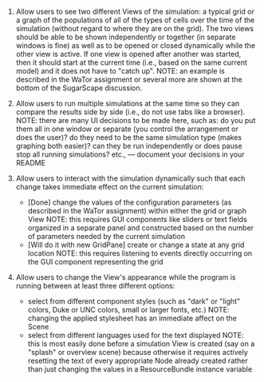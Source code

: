 1. Allow users to see two different Views of the simulation: a typical grid or a graph of the populations of all of the types of cells over the time of the simulation (without regard to where they are on the grid). The two views should be able to be shown independently or together (in separate windows is fine) as well as to be opened or closed dynamically while the other view is active. If one view is opened after another was started, then it should start at the current time (i.e., based on the same current model) and it does not have to "catch up".
NOTE: an example is described in the WaTor assignment or several more are shown at the bottom of the SugarScape discussion.


2. Allow users to run multiple simulations at the same time so they can compare the results side by side (i.e., do not use tabs like a browser).
NOTE: there are many UI decisions to be made here, such as: do you put them all in one window or separate (you control the arrangement or does the user)? do they need to be the same simulation type (makes graphing both easier)? can they be run independently or does pause stop all running simulations? etc., — document your decisions in your README


3. Allow users to interact with the simulation dynamically such that each change takes immediate effect on the current simulation:
    * [Done] change the values of the configuration parameters (as described in the WaTor assignment) within either the grid or graph View
NOTE: this requires GUI components like sliders or text fields organized in a separate panel and constructed based on the number of parameters needed by the current simulation
    * [Will do it with new GridPane] create or change a state at any grid location
NOTE: this requires listening to events directly occurring on the GUI component representing the grid


4. Allow users to change the View's appearance while the program is running between at least three different options:
    * select from different component styles (such as "dark" or "light" colors, Duke or UNC colors, small or larger fonts, etc.)
NOTE: changing the applied stylesheet has an immediate affect on the Scene
    * select from different languages used for the text displayed
NOTE: this is most easily done before a simulation View is created (say on a "splash" or overview scene) because otherwise it requires actively resetting the text of every appropriate Node already created rather than just changing the values in a ResourceBundle instance variable